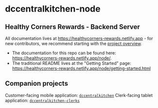 # dccentralkitchen-node

## Healthy Corners Rewards - Backend Server

All documentation lives at <https://healthycorners-rewards.netlify.app> - for new contributors, we recommend starting with the [project overview](https://healthycorners-rewards.netlify.app/overview).

- The documentation for this repo can be found here: <https://healthycorners-rewards.netlify.app/node/>.
- The traditional README lives at the "Getting Started" page: <https://healthycorners-rewards.netlify.app/node/getting-started.html>

## Companion projects

Customer-facing mobile application: [`dccentralkitchen`](https://github.com/calblueprint/dccentralkitchen)
Clerk-facing tablet application: [`dccentralkitchen-clerks`](https://github.com/calblueprint/dccentralkitchen-clerks)
